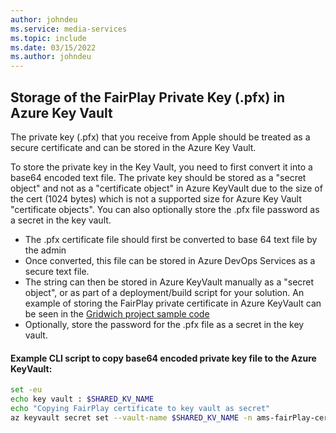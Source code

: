 ```yaml
---
author: johndeu
ms.service: media-services 
ms.topic: include
ms.date: 03/15/2022
ms.author: johndeu
---
```


## Storage of the FairPlay Private Key (.pfx) in Azure Key Vault

The private key (.pfx) that you receive from Apple should be treated as a secure certificate and can be stored in the Azure Key Vault.

To store the private key in the Key Vault, you need to first convert it into a base64 encoded text file. The private key should be stored as a "secret object" and not as a "certificate object" in Azure KeyVault due to the size of the cert (1024 bytes) which is not a supported size for Azure Key Vault "certificate objects". You can also optionally store the .pfx file password as a secret in the key vault.

- The .pfx certificate file should first be converted to base 64 text file by the admin
- Once converted, this file can be stored in Azure DevOps Services as a secure text file. 
- The string can then be stored in Azure KeyVault manually as a "secret object", or as part of a deployment/build script for your solution. An example of storing the FairPlay private certificate in Azure KeyVault can be seen in the [Gridwich project sample code](https://github.com/mspnp/gridwich/blob/main/infrastructure/azure-pipelines/templates/steps/azcli-last-steps-template.yml#L30)
- Optionally, store the password for the .pfx file as a secret in the key vault.

#### Example CLI script to copy  base64 encoded private key file to the Azure KeyVault:

```bash
set -eu
echo key vault : $SHARED_KV_NAME
echo "Copying FairPlay certificate to key vault as secret"
az keyvault secret set --vault-name $SHARED_KV_NAME -n ams-fairPlay-certificate-b64 -f $(FairPlayCertificate.secureFilePath) --output none
```